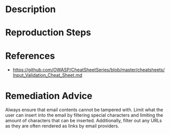 # Description


# Reproduction Steps


# References

- https://github.com/OWASP/CheatSheetSeries/blob/master/cheatsheets/Input_Validation_Cheat_Sheet.md


# Remediation Advice

Always ensure that email contents cannot be tampered with. Limit what the user can insert into the email by filtering special characters and limiting the amount of characters that can be inserted. Additionally, filter out any URLs as they are often rendered as links by email providers.